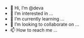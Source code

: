 - 👋 Hi, I’m @deva
- 👀 I’m interested in ...
- 🌱 I’m currently learning ...
- 💞️ I’m looking to collaborate on ...
- 📫 How to reach me ...

<!---
deva-cpe/deva-cpe is a ✨ special ✨ repository because its `README.md` (this file) appears on your GitHub profile.
You can click the Preview link to take a look at your changes.
--->
